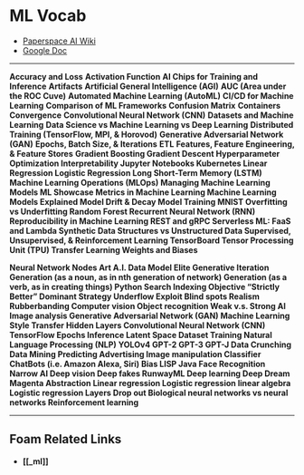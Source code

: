 # ML Vocab

- [Paperspace AI Wiki](https://docs.paperspace.com/machine-learning/)
- [Google Doc](https://docs.google.com/document/d/1ElkOp8sU7_NlBJgQ6UQmlMnJNVr2RcgYL_fhVjOQCTY/edit#)

---

<b>Accuracy and Loss</b>
<b>Activation Function</b>
<b>AI Chips for Training and Inference</b>
<b>Artifacts</b>
<b>Artificial General Intelligence (AGI)</b>
<b>AUC (Area under the ROC Cuve)</b>
<b>Automated Machine Learning (AutoML)</b>
<b>CI/CD for Machine Learning</b>
<b>Comparison of ML Frameworks</b>
<b>Confusion Matrix</b>
<b>Containers</b>
<b>Convergence</b>
<b>Convolutional Neural Network (CNN)</b>
<b>Datasets and Machine Learning</b>
<b>Data Science vs Machine Learning vs Deep Learning</b>
<b>Distributed Training (TensorFlow, MPI, & Horovod)</b>
<b>Generative Adversarial Network (GAN)</b>
<b>Epochs, Batch Size, & Iterations</b>
<b>ETL</b>
<b>Features, Feature Engineering, & Feature Stores</b>
<b>Gradient Boosting<b>
<b>Gradient Descent<b>
<b>Hyperparameter Optimization<b>
<b>Interpretability<b>
<b>Jupyter Notebooks<b>
<b>Kubernetes<b>
<b>Linear Regression<b>
<b>Logistic Regression<b>
<b>Long Short-Term Memory (LSTM)<b>
<b>Machine Learning Operations (MLOps)<b>
<b>Managing Machine Learning Models<b>
<b>ML Showcase<b>
<b>Metrics in Machine Learning<b>
<b>Machine Learning Models Explained<b>
<b>Model Drift & Decay<b>
<b>Model Training<b>
<b>MNIST<b>
<b>Overfitting vs Underfitting<b>
<b>Random Forest<b>
**Recurrent Neural Network (RNN)**
**Reproducibility in Machine Learning**
**REST and gRPC**
**Serverless ML: FaaS and Lambda**
**Synthetic Data**
**Structures vs Unstructured Data**
**Supervised, Unsupervised, & Reinforcement Learning**
**TensorBoard**
**Tensor Processing Unit (TPU)**
**Transfer Learning**
**Weights and Biases**

**Neural Network**
**Nodes**
**Art**
**A.I.**
**Data**
**Model**
**Elite**
**Generative**
**Iteration**
**Generation (as a noun, as in nth generation of network)**
**Generation (as a verb, as in creating things)**
**Python**
**Search**
**Indexing**
**Objective**
**“Strictly Better”**
**Dominant Strategy**
**Underflow**
**Exploit**
**Blind spots**
**Realism**
**Rubberbanding**
**Computer vision**
**Object recognition**
**Weak v.s. Strong AI**
**Image analysis**
**Generative Adversarial Network (GAN)**
**Machine Learning**
**Style Transfer**
**Hidden Layers**
**Convolutional Neural Network (CNN)**
**TensorFlow**
**Epochs**
**Inference**
**Latent Space**
**Dataset**
**Training**
**Natural Language Processing (NLP)**
**YOLOv4**
**GPT-2**
**GPT-3**
**GPT-J**
**Data Crunching**
**Data Mining**
**Predicting**
**Advertising**
**Image manipulation**
**Classifier**
**ChatBots (i.e. Amazon Alexa, Siri)**
**Bias**
**LISP**
**Java**
**Face Recognition**
**Narrow AI**
**Deep vision**
**Deep fakes**
**RunwayML**
**Deep learning**
**Deep Dream**
**Magenta**
**Abstraction**
**Linear regression**
**Logistic regression**
**linear algebra**
**Logistic regression**
**Layers**
**Drop out**
**Biological neural networks vs neural networks**
**Reinforcement learning**

---

## Foam Related Links

- [[_ml]]
